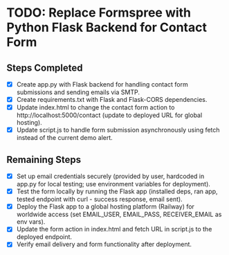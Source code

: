 # TODO: Replace Formspree with Python Flask Backend for Contact Form

## Steps Completed

- [x] Create app.py with Flask backend for handling contact form submissions and sending emails via SMTP.
- [x] Create requirements.txt with Flask and Flask-CORS dependencies.
- [x] Update index.html to change the contact form action to http://localhost:5000/contact (update to deployed URL for global hosting).
- [x] Update script.js to handle form submission asynchronously using fetch instead of the current demo alert.

## Remaining Steps

- [x] Set up email credentials securely (provided by user, hardcoded in app.py for local testing; use environment variables for deployment).
- [x] Test the form locally by running the Flask app (installed deps, ran app, tested endpoint with curl - success response, email sent).
- [x] Deploy the Flask app to a global hosting platform (Railway) for worldwide access (set EMAIL_USER, EMAIL_PASS, RECEIVER_EMAIL as env vars).
- [x] Update the form action in index.html and fetch URL in script.js to the deployed endpoint.
- [x] Verify email delivery and form functionality after deployment.
